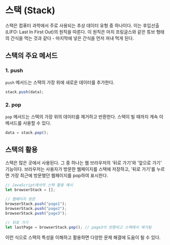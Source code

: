 # 스택 (Stack)

스택은 컴퓨터 과학에서 주로 사용되는 추상 데이터 유형 중 하나이다. 이는 후입선출(LIFO: Last In First Out)의 원칙을 따른다. 이 원칙은 마치 프링글스와 같은 튜브 형태의 간식을 먹는 것과 같다 - 마지막에 넣은 간식을 먼저 꺼내 먹게 된다.

## 스택의 주요 메서드

### 1. push

`push` 메서드는 스택의 가장 위에 새로운 데이터를 추가한다.

```js
stack.push(data);
```

### 2. pop

`pop` 메서드는 스택의 가장 위의 데이터를 제거하고 반환한다. 스택이 빌 때까지 계속 이 메서드를 사용할 수 있다.

```js
data = stack.pop();
```

## 스택의 활용

스택은 많은 곳에서 사용된다. 그 중 하나는 웹 브라우저의 '뒤로 가기'와 '앞으로 가기' 기능이다. 브라우저는 사용자가 방문한 웹페이지를 스택에 저장하고, '뒤로 가기'를 누르면 가장 최근에 방문했던 웹페이지를 pop하여 표시한다.

```javascript
// JavaScript에서의 스택 활용 예시
let browserStack = [];

// 웹페이지 방문
browserStack.push("page1");
browserStack.push("page2");
browserStack.push("page3");

// 뒤로 가기
let lastPage = browserStack.pop(); // page3이 반환되고 스택에서 제거됨
```

이런 식으로 스택의 특성을 이해하고 활용하면 다양한 문제 해결에 도움이 될 수 있다.
